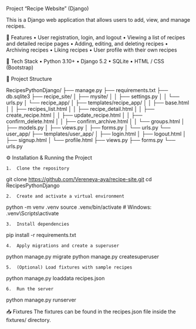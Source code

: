 Project “Recipe Website” (Django)

This is a Django web application that allows users to add, view, and manage recipes.

🚀 Features
	•	User registration, login, and logout
	•	Viewing a list of recipes and detailed recipe pages
	•	Adding, editing, and deleting recipes
	•	Archiving recipes
	•	Liking recipes
	•	User profile with their own recipes

🧱 Tech Stack
	•	Python 3.10+
	•	Django 5.2
	•	SQLite
	•	HTML / CSS (Bootstrap)

📂 Project Structure

RecipesPythonDjango/
├── manage.py
├── requirements.txt
├── db.sqlite3
├── recipe_site/
│   ├── mysite/
│   │   ├── settings.py
│   │   └── urls.py
│   └── recipe_app/
│       ├── templates/recipe_app/
│       │   ├── base.html
│       │   ├── recipes_list.html
│       │   ├── recipe_detail.html
│       │   ├── create_recipe.html
│       │   ├── update_recipe.html
│       │   ├── confirm_delete.html
│       │   ├── confirm_archive.html
│       │   └── groups.html
│       ├── models.py
│       ├── views.py
│       ├── forms.py
│       └── urls.py
└── user_app/
    ├── templates/user_app/
    │   ├── login.html
    │   ├── logout.html
    │   ├── signup.html
    │   └── profile.html 
    ├── views.py
    ├── forms.py
    └── urls.py

⚙️ Installation & Running the Project

	1.	Clone the repository
git clone https://github.com/Vereneya-aya/recipe-site.git
cd RecipesPythonDjango

	2.	Create and activate a virtual environment
python -m venv .venv
source .venv/bin/activate  # Windows: .venv\Scripts\activate


	3.	Install dependencies
pip install -r requirements.txt


	4.	Apply migrations and create a superuser
python manage.py migrate
python manage.py createsuperuser


	5.	(Optional) Load fixtures with sample recipes
python manage.py loaddata recipes.json


	6.	Run the server
python manage.py runserver

📥 Fixtures
The fixtures can be found in the recipes.json file inside the fixtures/ directory.
